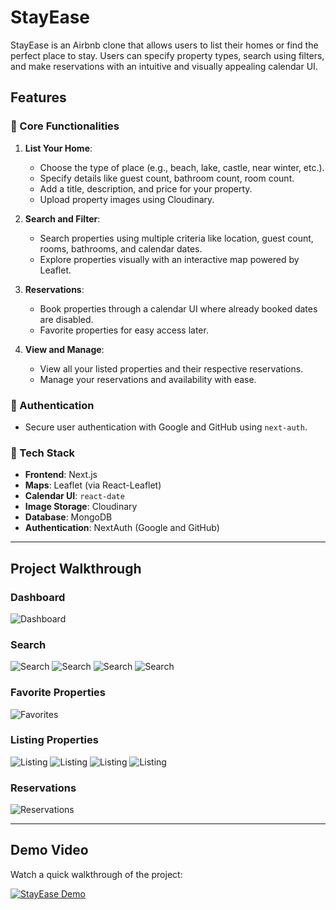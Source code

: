 # StayEase

StayEase is an Airbnb clone that allows users to list their homes or find the perfect place to stay. Users can specify property types, search using filters, and make reservations with an intuitive and visually appealing calendar UI.

## Features

### 🌟 Core Functionalities
1. **List Your Home**:
   - Choose the type of place (e.g., beach, lake, castle, near winter, etc.).
   - Specify details like guest count, bathroom count, room count.
   - Add a title, description, and price for your property.
   - Upload property images using Cloudinary.

2. **Search and Filter**:
   - Search properties using multiple criteria like location, guest count, rooms, bathrooms, and calendar dates.
   - Explore properties visually with an interactive map powered by Leaflet.

3. **Reservations**:
   - Book properties through a calendar UI where already booked dates are disabled.
   - Favorite properties for easy access later.

4. **View and Manage**:
   - View all your listed properties and their respective reservations.
   - Manage your reservations and availability with ease.

### 🔑 Authentication
- Secure user authentication with Google and GitHub using `next-auth`.

### 💾 Tech Stack
- **Frontend**: Next.js
- **Maps**: Leaflet (via React-Leaflet)
- **Calendar UI**: `react-date`
- **Image Storage**: Cloudinary
- **Database**: MongoDB
- **Authentication**: NextAuth (Google and GitHub)

---

## Project Walkthrough

### Dashboard
![Dashboard](/images/Screenshot%202024-12-16%20195800.png)

### Search
![Search](/images/Screenshot%202024-12-16%20195824.png)
![Search](/images/Screenshot%202024-12-16%20195856.png)
![Search](/images/Screenshot%202024-12-16%20195909.png)
![Search](/images/Screenshot%202024-12-16%20195920.png)

### Favorite Properties
![Favorites](/images/Screenshot%202024-12-16%20195954.png)

### Listing Properties
![Listing](/images/Screenshot%202024-12-16%20200130.png)
![Listing](/images/Screenshot%202024-12-16%20200145.png)
![Listing](/images/Screenshot%202024-12-16%20200156.png)
![Listing](/images/Screenshot%202024-12-16%20200225.png)


### Reservations
![Reservations](/images/Screenshot%202024-12-16%20200035.png)

---

## Demo Video

Watch a quick walkthrough of the project:

[![StayEase Demo](/images//Screenshot%202024-12-16%20195800.png)](https://www.youtube.com/watch?v=ScUenENFpRE)